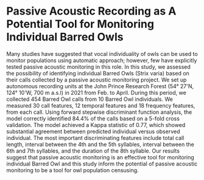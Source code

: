 # Passive Acoustic Recording as A Potential Tool for Monitoring Individual Barred Owls  

Many studies have suggested that vocal individuality of owls can be used to monitor populations using automatic approach; however, few have explicitly tested passive acoustic monitoring in this role. In this study, we assessed the possibility of identifying individual Barred Owls (Strix varia) based on their calls collected by a passive acoustic monitoring project. We set up autonomous recording units at the John Prince Research Forest (54° 27'N, 124° 10'W, 700 m a.s.l) in 2021 from Feb. to April. During this period, we collected 454 Barred Owl calls from 10 Barred Owl individuals. We measured 30 call features, 12 temporal features and 18 frequency features, from each call. Using forward stepwise discriminant function analysis, the model correctly identified 84.4% of the calls based on a 5-fold cross validation. The model achieved a Kappa statistic of 0.77, which showed substantial agreement between predicted individual versus observed individual. The most important discriminating features include total call length, interval between the 4th and the 5th syllables, interval between the 6th and 7th syllables, and the duration of the 8th syllable. Our results suggest that passive acoustic monitoring is an effective tool for monitoring individual Barred Owl and this study inform the potential of passive acoustic monitoring to be a tool for owl population censusing. 
